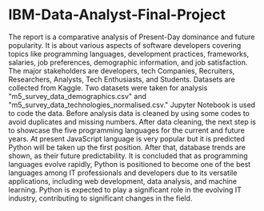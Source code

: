 # IBM-Data-Analyst-Final-Project
The report is a comparative analysis of Present-Day dominance and future popularity. It is about various aspects of software developers covering topics like programming languages, development practices, frameworks, salaries, job preferences, demographic information, and job satisfaction. The major stakeholders are developers, tech Companies, Recruiters, Researchers, Analysts, Tech Enthusiasts, and Students. Datasets are collected from Kaggle. Two datasets were taken for analysis "m5_survey_data_demographics.csv" and "m5_survey_data_technologies_normalised.csv."  Jupyter Notebook is used to code the data. Before analysis data is cleaned by using some codes to avoid duplicates and missing numbers. After data cleaning, the next step is to showcase the five programming languages for the current and future years. At present JavaScript language is very popular but it is predicted Python will be taken up the first position. After that, database trends are shown, as their future predictability. It is concluded that as programming languages evolve rapidly, Python is positioned to become one of the best languages among IT professionals and developers due to its versatile applications, including web development, data analysis, and machine learning. Python is expected to play a significant role in the evolving IT industry, contributing to significant changes in the field.
